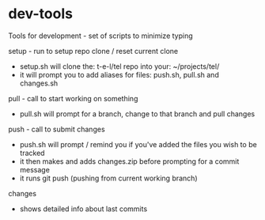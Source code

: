 # dev-tools
Tools for development - set of scripts to minimize typing

setup - run to setup repo clone / reset current clone 
- setup.sh will clone the: t-e-l/tel repo into your: ~/projects/tel/
- it will prompt you to add aliases for files: push.sh, pull.sh and changes.sh

pull - call to start working on something
- pull.sh will prompt for a branch, change to that branch and pull changes

push - call to submit changes
- push.sh will prompt / remind you if you've added the files you wish to be tracked
- it then makes and adds changes.zip before prompting for a commit message
- it runs git push (pushing from current working branch)

changes
- shows detailed info about last commits
